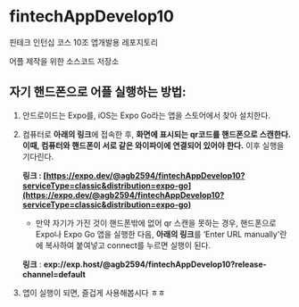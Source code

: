 # fintechAppDevelop10
핀테크 인턴십 코스 10조 앱개발용 레포지토리

어플 제작을 위한 소스코드 저장소

## 자기 핸드폰으로 어플 실행하는 방법:
1. 안드로이드는 Expo를, iOS는 Expo Go라는 앱을 스토어에서 찾아 설치한다.
2. 컴퓨터로 **아래의 링크**에 접속한 후, **화면에 표시되는 qr코드를 핸드폰으로 스캔한다. 이때, 컴퓨터와 핸드폰이 서로 같은 와이파이에 연결되어 있어야 한다.** 이후 실행을 기다린다.
    
    **링크 :   [https://expo.dev/@agb2594/fintechAppDevelop10?serviceType=classic&distribution=expo-go](https://expo.dev/@agb2594/fintechAppDevelop10?serviceType=classic&distribution=expo-go)**
    
    * 만약 자기가 가진 것이 핸드폰밖에 없어 qr 스캔을 못하는 경우, 핸드폰으로 Expo나 Expo Go 앱을 실행한 다음, **아래의 링크**를 ‘Enter URL manually'란에 복사하여 붙여넣고 connect를 누르면 실행이 된다.
    
    **링크** : **exp://exp.host/@agb2594/fintechAppDevelop10?release-channel=default**
    
3. 앱이 실행이 되면, 즐겁게 사용해봅시다 ㅎㅎ
